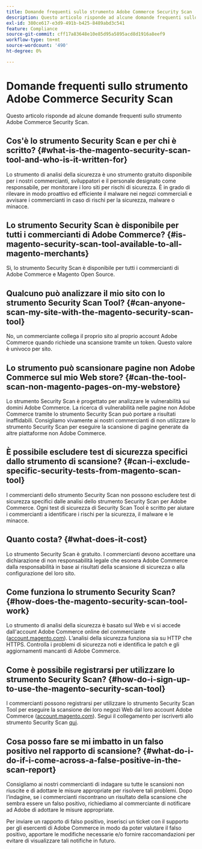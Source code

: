 ```yaml
---
title: Domande frequenti sullo strumento Adobe Commerce Security Scan
description: Questo articolo risponde ad alcune domande frequenti sullo strumento Adobe Commerce Security Scan.
exl-id: 380ce617-e3d9-491b-b425-8489abd3c541
feature: Compliance
source-git-commit: cff17a83648e10e85d95a5895acd8d1916a8eef9
workflow-type: tm+mt
source-wordcount: '490'
ht-degree: 0%

---
```


# Domande frequenti sullo strumento Adobe Commerce Security Scan

Questo articolo risponde ad alcune domande frequenti sullo strumento Adobe Commerce Security Scan.

## Cos&#39;è lo strumento Security Scan e per chi è scritto? {#what-is-the-magento-security-scan-tool-and-who-is-it-written-for}

Lo strumento di analisi della sicurezza è uno strumento gratuito disponibile per i nostri commercianti, sviluppatori e il personale designato come responsabile, per monitorare i loro siti per rischi di sicurezza. È in grado di rilevare in modo proattivo ed efficiente il malware nei negozi commerciali e avvisare i commercianti in caso di rischi per la sicurezza, malware o minacce.

## Lo strumento Security Scan è disponibile per tutti i commercianti di Adobe Commerce? {#is-magento-security-scan-tool-available-to-all-magento-merchants}

Sì, lo strumento Security Scan è disponibile per tutti i commercianti di Adobe Commerce e Magento Open Source.

## Qualcuno può analizzare il mio sito con lo strumento Security Scan Tool? {#can-anyone-scan-my-site-with-the-magento-security-scan-tool}

No, un commerciante collega il proprio sito al proprio account Adobe Commerce quando richiede una scansione tramite un token. Questo valore è univoco per sito.

## Lo strumento può scansionare pagine non Adobe Commerce sul mio Web store? {#can-the-tool-scan-non-magento-pages-on-my-webstore}

Lo strumento Security Scan è progettato per analizzare le vulnerabilità sui domini Adobe Commerce. La ricerca di vulnerabilità nelle pagine non Adobe Commerce tramite lo strumento Security Scan può portare a risultati inaffidabili. Consigliamo vivamente ai nostri commercianti di non utilizzare lo strumento Security Scan per eseguire la scansione di pagine generate da altre piattaforme non Adobe Commerce.

## È possibile escludere test di sicurezza specifici dallo strumento di scansione? {#can-i-exclude-specific-security-tests-from-magento-scan-tool}

I commercianti dello strumento Security Scan non possono escludere test di sicurezza specifici dalle analisi dello strumento Security Scan per Adobe Commerce. Ogni test di sicurezza di Security Scan Tool è scritto per aiutare i commercianti a identificare i rischi per la sicurezza, il malware e le minacce.

## Quanto costa? {#what-does-it-cost}

Lo strumento Security Scan è gratuito. I commercianti devono accettare una dichiarazione di non responsabilità legale che esonera Adobe Commerce dalla responsabilità in base ai risultati della scansione di sicurezza o alla configurazione del loro sito.

## Come funziona lo strumento Security Scan? {#how-does-the-magento-security-scan-tool-work}

Lo strumento di analisi della sicurezza è basato sul Web e vi si accede dall&#39;account Adobe Commerce online del commerciante ([account.magento.com](https://account.magento.com/)). L’analisi della sicurezza funziona sia su HTTP che HTTPS. Controlla i problemi di sicurezza noti e identifica le patch e gli aggiornamenti mancanti di Adobe Commerce.

## Come è possibile registrarsi per utilizzare lo strumento Security Scan? {#how-do-i-sign-up-to-use-the-magento-security-scan-tool}

I commercianti possono registrarsi per utilizzare lo strumento Security Scan Tool per eseguire la scansione dei loro negozi Web dal loro account Adobe Commerce ([account.magento.com](https://account.magento.com)). Segui il collegamento per iscriverti allo strumento Security Scan [qui](https://account.magento.com/scanner/dashboard/?_ga=2.83981338.267715797.1615821601-2099431409.1611073686).

## Cosa posso fare se mi imbatto in un falso positivo nel rapporto di scansione? {#what-do-i-do-if-i-come-across-a-false-positive-in-the-scan-report}

Consigliamo ai nostri commercianti di indagare su tutte le scansioni non riuscite e di adottare le misure appropriate per risolvere tali problemi. Dopo l’indagine, se i commercianti riscontrano un risultato della scansione che sembra essere un falso positivo, richiediamo al commerciante di notificare ad Adobe di adottare le misure appropriate.

Per inviare un rapporto di falso positivo, inserisci un ticket con il supporto per gli esercenti di Adobe Commerce in modo da poter valutare il falso positivo, apportare le modifiche necessarie e/o fornire raccomandazioni per evitare di visualizzare tali notifiche in futuro.

